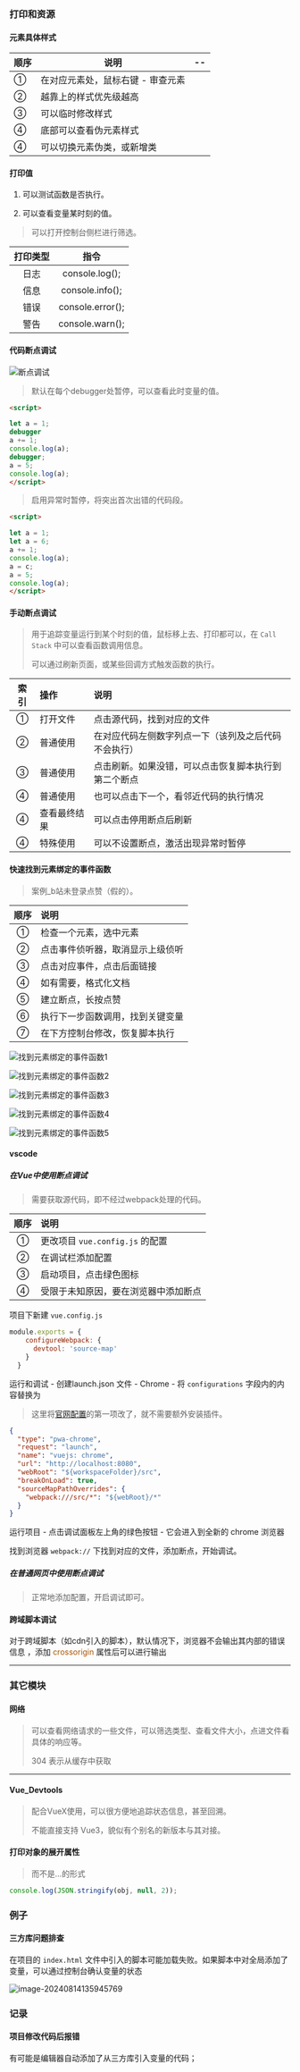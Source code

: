 ### 打印和资源

#### 元素具体样式

| 顺序 | 说明                              | --   |
| ---- | --------------------------------- | ---- |
| ①    | 在对应元素处，鼠标右键 - 审查元素 |      |
| ②    | 越靠上的样式优先级越高            |      |
| ③    | 可以临时修改样式                  |      |
| ④    | 底部可以查看伪元素样式            |      |
| ④    | 可以切换元素伪类，或新增类        |      |




#### 打印值  

1. 可以测试函数是否执行。  

2. 可以查看变量某时刻的值。  

> 可以打开控制台侧栏进行筛选。  

打印类型 | 指令
:-: | :-:
日志 | console.log();
信息 | console.info();
错误 | console.error();
警告 | console.warn();




#### 代码断点调试  

![断点调试](./img/断点调试.jpg)  

> 默认在每个debugger处暂停，可以查看此时变量的值。  
```html
<script>    

let a = 1;
debugger
a += 1;
console.log(a);
debugger;
a = 5;
console.log(a);
</script> 
```

> 启用异常时暂停，将突出首次出错的代码段。  
```html
<script>    

let a = 1;
let a = 6;
a += 1;
console.log(a);
a = c;
a = 5;
console.log(a);
</script>  
```




#### 手动断点调试  
> 用于追踪变量运行到某个时刻的值，鼠标移上去、打印都可以，在 `Call Stack` 中可以查看函数调用信息。  
> 
> 可以通过刷新页面，或某些回调方式触发函数的执行。    

索引 | 操作 | 说明
:-: | :- | :- 
① | 打开文件 | 点击源代码，找到对应的文件
② | 普通使用 | 在对应代码左侧数字列点一下（该列及之后代码不会执行）
③ | 普通使用 | 点击刷新。如果没错，可以点击恢复脚本执行到第二个断点  
④ | 普通使用 | 也可以点击下一个，看邻近代码的执行情况
④ | 查看最终结果 | 可以点击停用断点后刷新
④ | 特殊使用 | 可以不设置断点，激活出现异常时暂停  




#### 快速找到元素绑定的事件函数
> 案例_b站未登录点赞（假的）。

顺序 | 说明
:-: | :- 
① | 检查一个元素，选中元素
② | 点击事件侦听器，取消显示上级侦听
③ | 点击对应事件，点击后面链接  
④ | 如有需要，格式化文档
⑤ | 建立断点，长按点赞
⑥ | 执行下一步函数调用，找到关键变量  
⑦ | 在下方控制台修改，恢复脚本执行 

![找到元素绑定的事件函数1](./img/找到元素绑定的事件函数1.jpg)  

![找到元素绑定的事件函数2](./img/找到元素绑定的事件函数2.jpg)  

![找到元素绑定的事件函数3](./img/找到元素绑定的事件函数3.jpg)  

![找到元素绑定的事件函数4](./img/找到元素绑定的事件函数4.jpg)  

![找到元素绑定的事件函数5](./img/找到元素绑定的事件函数5.jpg)  





#### vscode

##### 在Vue中使用断点调试   

> 需要获取源代码，即不经过webpack处理的代码。  

顺序 | 说明
:-: | :- 
① | 更改项目 `vue.config.js` 的配置  
② | 在调试栏添加配置
③ | 启动项目，点击绿色图标  
④ | 受限于未知原因，要在浏览器中添加断点

项目下新建 `vue.config.js`
```javascript
module.exports = {
    configureWebpack: {
      devtool: 'source-map'
    }
  }
```

运行和调试 - 创建launch.json 文件 - Chrome - 将 `configurations` 字段内的内容替换为  

> 这里将[官网配置](https://cn.vuejs.org/v2/cookbook/debugging-in-vscode.html)的第一项改了，就不需要额外安装插件。  
```json
{
  "type": "pwa-chrome",
  "request": "launch",
  "name": "vuejs: chrome",
  "url": "http://localhost:8080",
  "webRoot": "${workspaceFolder}/src",
  "breakOnLoad": true,
  "sourceMapPathOverrides": {
    "webpack:///src/*": "${webRoot}/*"
  }
}
```

运行项目 - 点击调试面板左上角的绿色按钮 - 它会进入到全新的 chrome 浏览器

找到浏览器 `webpack://` 下找到对应的文件，添加断点，开始调试。  




##### 在普通网页中使用断点调试   
> 正常地添加配置，开启调试即可。  



#### 跨域脚本调试

对于跨域脚本（如cdn引入的脚本），默认情况下，浏览器不会输出其内部的错误信息 ，添加 <span style="color: #a50">crossorigin</span> 属性后可以进行输出



----

### 其它模块


#### 网络  
> 可以查看网络请求的一些文件，可以筛选类型、查看文件大小，点进文件看具体的响应等。  
>  
> 304 表示从缓存中获取


----



#### Vue_Devtools

> 配合VueX使用，可以很方便地追踪状态信息，甚至回溯。  
>
> 不能直接支持 Vue3，貌似有个别名的新版本与其对接。  



#### 打印对象的展开属性

> 而不是...的形式

```javascript
console.log(JSON.stringify(obj, null, 2));
```



### 例子

#### 三方库问题排查

在项目的 `index.html` 文件中引入的脚本可能加载失败。如果脚本中对全局添加了变量，可以通过控制台确认变量的状态

![image-20240814135945769](https://raw.githubusercontent.com/SpringLoach/img_store/main/img/image-20240814135945769.png)



### 记录

#### 项目修改代码后报错

有可能是编辑器自动添加了从三方库引入变量的代码；



